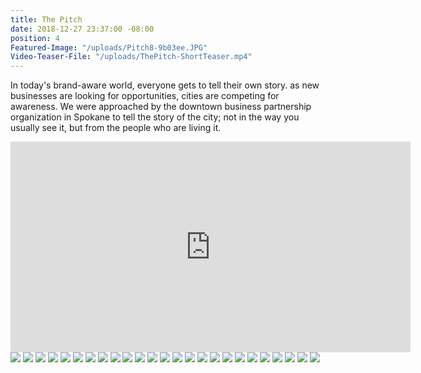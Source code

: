 ```yaml
---
title: The Pitch
date: 2018-12-27 23:37:00 -08:00
position: 4
Featured-Image: "/uploads/Pitch8-9b03ee.JPG"
Video-Teaser-File: "/uploads/ThePitch-ShortTeaser.mp4"
---
```


In today's brand-aware world, everyone gets to tell their own story. as new businesses are looking for opportunities, cities are competing for awareness. We were approached by the downtown business partnership organization in Spokane to tell the story of the city; not in the way you usually see it, but from the people who are living it. 

<iframe src="https://player.vimeo.com/video/252648997" width="640" height="337" frameborder="0" allowfullscreen></iframe>

<div class="gallery" data-columns="3">
<img src="/uploads/FactoryTown-Spokane-Pitch-VideoStills1002.png" />
<img src="/uploads/FactoryTown-Spokane-Pitch-VideoStills1001.png" />
<img src="/uploads/FactoryTown-Spokane-Pitch-VideoStills1003.png" />
<img src="/uploads/FactoryTown-Spokane-Pitch-VideoStills1004.png" />
<img src="/uploads/FactoryTown-Spokane-Pitch-VideoStills1005.png" />
<img src="/uploads/FactoryTown-Spokane-Pitch-VideoStills1007.png" />
<img src="/uploads/FactoryTown-Spokane-Pitch-VideoStills1008.png" />
<img src="/uploads/FactoryTown-Spokane-Pitch-VideoStills1009.png" />
<img src="/uploads/FactoryTown-Spokane-Pitch-VideoStills1011.png" />
<img src="/uploads/FactoryTown-Spokane-Pitch-VideoStills1012.png" />
<img src="/uploads/FactoryTown-Spokane-Pitch-VideoStills1010.png" />
<img src="/uploads/FactoryTown-Spokane-Pitch-VideoStills1013.png" />
<img src="/uploads/FactoryTown-Spokane-Pitch-VideoStills1014.png" />
<img src="/uploads/FactoryTown-Spokane-Pitch-VideoStills1015.png" />
<img src="/uploads/FactoryTown-Spokane-Pitch-VideoStills1016.png" />
<img src="/uploads/FactoryTown-Spokane-Pitch-VideoStills1017.png" />
<img src="/uploads/FactoryTown-Spokane-Pitch-VideoStills1018.png" />
<img src="/uploads/FactoryTown-Spokane-Pitch-VideoStills1019.png" />
<img src="/uploads/FactoryTown-Spokane-Pitch-VideoStills1020.png" />
<img src="/uploads/FactoryTown-Spokane-Pitch-VideoStills1021.png" />
<img src="/uploads/FactoryTown-Spokane-Pitch-VideoStills1022.png" />
<img src="/uploads/FactoryTown-Spokane-Pitch-VideoStills1023.png" />
<img src="/uploads/FactoryTown-Spokane-Pitch-VideoStills1025.png" />
<img src="/uploads/FactoryTown-Spokane-Pitch-VideoStills1026.png" />
<img src="/uploads/FactoryTown-Spokane-Pitch-VideoStills1027.png" />


</div>
